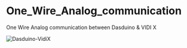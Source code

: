 # One_Wire_Analog_communication
One Wire Analog communication between Dasduino &amp; VIDI X

![Dasduino-VidiX](https://user-images.githubusercontent.com/68710971/208435581-019f8610-8d90-412f-b6d5-476645dce6a5.jpg)

